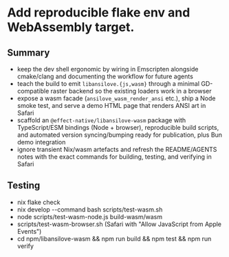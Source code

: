 
# Add reproducible flake env and WebAssembly target.
## Summary
- keep the dev shell ergonomic by wiring in Emscripten alongside cmake/clang and documenting the workflow for future agents
- teach the build to emit `libansilove.{js,wasm}` through a minimal GD-compatible raster backend so the existing loaders work in a browser
- expose a wasm facade (`ansilove_wasm_render_ansi` etc.), ship a Node smoke test, and serve a demo HTML page that renders ANSI art in Safari
- scaffold an `@effect-native/libansilove-wasm` package with TypeScript/ESM bindings (Node + browser), reproducible build scripts, and automated version syncing/bumping ready for publication, plus Bun demo integration
- ignore transient Nix/wasm artefacts and refresh the README/AGENTS notes with the exact commands for building, testing, and verifying in Safari

## Testing
- nix flake check
- nix develop --command bash scripts/test-wasm.sh
- node scripts/test-wasm-node.js build-wasm/wasm
- scripts/test-wasm-browser.sh (Safari with "Allow JavaScript from Apple Events")
- cd npm/libansilove-wasm && npm run build && npm test && npm run verify
